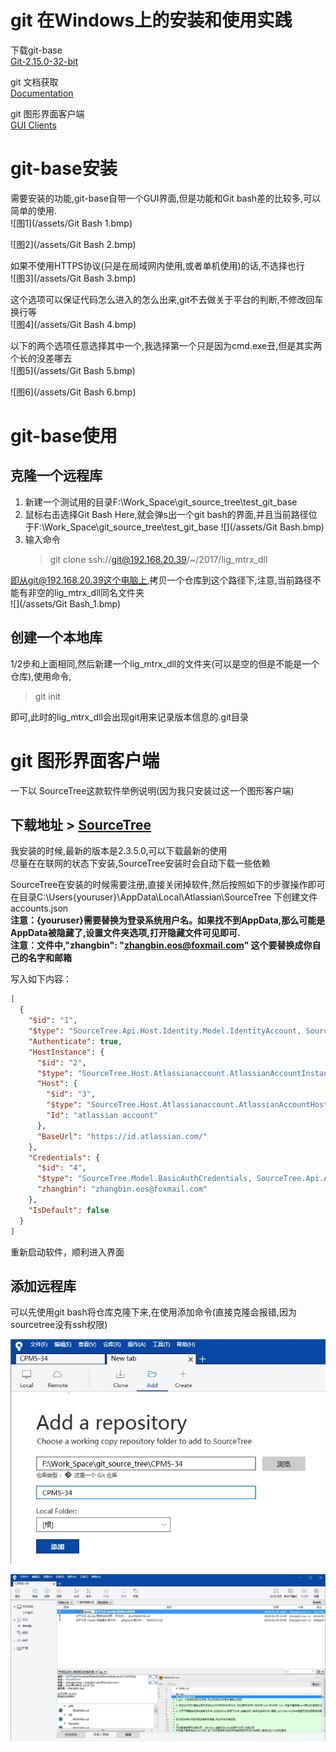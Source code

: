 # git 在Windows上的安装和使用实践

下载git-base  
[Git-2.15.0-32-bit](https://git-scm.com/downloads)

git 文档获取  
[Documentation](https://git-scm.com/doc)

git 图形界面客户端  
[GUI Clients](https://git-scm.com/downloads/guis)

# git-base安装

需要安装的功能,git-base自带一个GUI界面,但是功能和Git bash差的比较多,可以简单的使用.  
![图1](/assets/Git Bash 1.bmp)

![图2](/assets/Git Bash 2.bmp)

如果不使用HTTPS协议\(只是在局域网内使用,或者单机使用\)的话,不选择也行  
![图3](/assets/Git Bash 3.bmp)

这个选项可以保证代码怎么进入的怎么出来,git不去做关于平台的判断,不修改回车换行等  
![图4](/assets/Git Bash 4.bmp)

以下的两个选项任意选择其中一个,我选择第一个只是因为cmd.exe丑,但是其实两个长的没差哪去  
![图5](/assets/Git Bash 5.bmp)

![图6](/assets/Git Bash 6.bmp)

# git-base使用

## 克隆一个远程库

1. 新建一个测试用的目录F:\Work\_Space\git\_source\_tree\test\_git\_base
2. 鼠标右击选择Git Bash Here,就会弹s出一个git bash的界面,并且当前路径位于F:\Work\_Space\git\_source\_tree\test\_git\_base
   ![](/assets/Git Bash.bmp)
3. 输入命令
   > git clone ssh://git@192.168.20.39/~/2017/lig\_mtrx\_dll

即从git@192.168.20.39这个电脑上,拷贝一个仓库到这个路径下,注意,当前路径不能有非空的lig\_mtrx\_dll同名文件夹  
![](/assets/Git Bash_1.bmp)

## 创建一个本地库

1/2步和上面相同,然后新建一个lig\_mtrx\_dll的文件夹\(可以是空的但是不能是一个仓库\),使用命令,

> git init

即可,此时的lig\_mtrx\_dll会出现git用来记录版本信息的.git目录

# git 图形界面客户端

一下以 SourceTree这款软件举例说明\(因为我只安装过这一个图形客户端\)

## 下载地址 &gt; [SourceTree](https://www.sourcetreeapp.com/)

我安装的时候,最新的版本是2.3.5.0,可以下载最新的使用  
尽量在在联网的状态下安装,SourceTree安装时会自动下载一些依赖

SourceTree在安装的时候需要注册,直接关闭掉软件,然后按照如下的步骤操作即可  
在目录C:\Users{youruser}\AppData\Local\Atlassian\SourceTree 下创建文件accounts.json  
**注意：{youruser}需要替换为登录系统用户名。如果找不到AppData,那么可能是AppData被隐藏了,设置文件夹选项,打开隐藏文件可见即可.**  
**注意：文件中,"zhangbin": "zhangbin.eos@foxmail.com" 这个要替换成你自己的名字和邮箱**

写入如下内容：

```JSON
[
  {
    "$id": "1",
    "$type": "SourceTree.Api.Host.Identity.Model.IdentityAccount, SourceTree.Api.Host.Identity",
    "Authenticate": true,
    "HostInstance": {
      "$id": "2",
      "$type": "SourceTree.Host.Atlassianaccount.AtlassianAccountInstance, SourceTree.Host.AtlassianAccount",
      "Host": {
        "$id": "3",
        "$type": "SourceTree.Host.Atlassianaccount.AtlassianAccountHost, SourceTree.Host.AtlassianAccount",
        "Id": "atlassian account"
      },
      "BaseUrl": "https://id.atlassian.com/"
    },
    "Credentials": {
      "$id": "4",
      "$type": "SourceTree.Model.BasicAuthCredentials, SourceTree.Api.Account",
      "zhangbin": "zhangbin.eos@foxmail.com"
    },
    "IsDefault": false
  }
]
```

重新启动软件，顺利进入界面

## 添加远程库

可以先使用git bash将仓库克隆下来,在使用添加命令(直接克隆会报错,因为sourcetree没有ssh权限)

![](/assets/STree1.jpg)


![](/assets/STree2.jpg)




